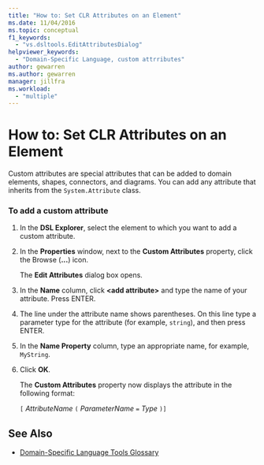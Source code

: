 ```yaml
---
title: "How to: Set CLR Attributes on an Element"
ms.date: 11/04/2016
ms.topic: conceptual
f1_keywords:
  - "vs.dsltools.EditAttributesDialog"
helpviewer_keywords:
  - "Domain-Specific Language, custom attrributes"
author: gewarren
ms.author: gewarren
manager: jillfra
ms.workload:
  - "multiple"
---
```

# How to: Set CLR Attributes on an Element
Custom attributes are special attributes that can be added to domain elements, shapes, connectors, and diagrams. You can add any attribute that inherits from the `System.Attribute` class.

### To add a custom attribute

1.  In the **DSL Explorer**, select the element to which you want to add a custom attribute.

2.  In the **Properties** window, next to the **Custom Attributes** property, click the Browse (**...**) icon.

     The **Edit Attributes** dialog box opens.

3.  In the **Name** column, click **\<add attribute>** and type the name of your attribute. Press ENTER.

4.  The line under the attribute name shows parentheses. On this line type a parameter type for the attribute (for example, `string`), and then press ENTER.

5.  In the **Name Property** column, type an appropriate name, for example, `MyString`.

6.  Click **OK**.

     The **Custom Attributes** property now displays the attribute in the following format:

     `[` *AttributeName* `(` *ParameterName* `=` *Type* `)]`

## See Also

- [Domain-Specific Language Tools Glossary](https://msdn.microsoft.com/ca5e84cb-a315-465c-be24-76aa3df276aa)
